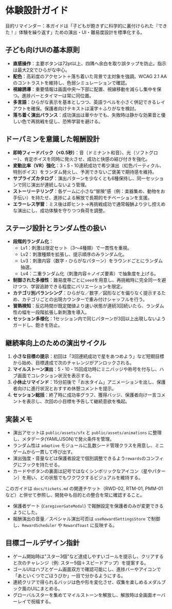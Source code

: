 # 体験設計ガイド

目的リマインダー：本ガイドは「子どもが飽きずに科学的に裏付けられた『できた！』体験を繰り返す」ための演出・UI・難易度設計を標準化する。

## 子ども向けUIの基本原則
- **直感操作**：主要ボタンは72pt以上、四隅へ余白を取り誤タップを防止。指示は最大2文でひらがな中心。
- **配色**：高彩度のアクセント＋落ち着いた背景で主対象を強調。WCAG 2.1 AAのコントラストを維持し、色弱シミュレーションで確認。
- **視線誘導**：重要情報は画面中央〜下部に配置、視線移動を減らし集中を保つ。進捗バーとタイマーは常に同位置。
- **多言語**：ひらがな表示を基本としつつ、英語ラベルを小さく併記できるレイアウトを確保。保護者向けテキストは漢字＋ふりがなを検討。
- **落ち着く演出バランス**：成功演出は華やかでも、失敗時は静かな効果音と優しい色で再挑戦を促し、恐怖学習を避ける。

## ドーパミンを意識した報酬設計
- **即時フィードバック（<0.5秒）**：音（ドミナント和音）、光（ソフトグロー）、肯定ボイスを同時に発火させ、成功と快感の結び付きを強化。
- **変動比率（VR）強化**：3・5・10連続成功で希少演出（虹色パーティクル、特別ボイス）をランダム発火し、予測できないご褒美で期待感を維持。
- **サプライズカタログ**：演出パターンを少なくとも6種保持し、同一セッションで同じ演出が連続しないよう管理。
- **ストーリーテリング**：各ゲームに小さな“冒険”感（例：楽器集め、動物をお手伝い）を持たせ、進捗による解放で長期的モチベーションを支援。
- **エラーレス学習**：ミス後は即ヒント→再挑戦成功で通常報酬より少し控えめな演出にし、成功体験を守りつつ負荷を調整。

## ステージ設計とランダム性の扱い
- **段階的ランダム化**：
  - Lv1：刺激は限定セット（3〜4種類）で一貫性を重視。
  - Lv2：刺激種類を拡張し、提示順序のみランダム化。
  - Lv3：刺激内容（数字・ひらがなパターン）をラウンドごとにランダム抽選。
  - Lv4：二重ランダム化（刺激内容＋ノイズ要素）で抽象度を上げる。
- **制御された多様性**：難易度帯ごとに`seed`を用意し、再挑戦時に完全同一を避けつつ、学習追跡できる程度にバリエーションを限定。
- **カテゴリ別バランシング**：ひらがな／数字／図形などを偏りなく提示するため、カテゴリごとの出現カウンターで重み付けシャッフルを行う。
- **習熟検知**：反応時間が既定閾値より速い状態が連続3回続いたら、ランダム性の幅を一段階拡張し新刺激を導入。
- **セッション多様化**：1セッション内で同じパターンが3回以上出現しないようガードし、飽きを防止。

## 継続率向上のための演出サイクル
1. **小さな目標の提示**：初回は「3回連続成功で星をあつめよう」など短期目標から始め、目標達成で次のチャレンジがアンロックされる。
2. **マイルストーン演出**：5・10・15回成功時にミニバッジや称号を付与し、ハブ画面でコレクション状況を表示する。
3. **小休止リマインド**：15分前後で「お水タイム」アニメーションを出し、保護者向けに進行状況とおすすめ休憩コメントを提示。
4. **セッション総括**：終了時に成功率グラフ、獲得バッジ、保護者向け一言コメントを表示し、次回の小目標を予告して継続意欲を喚起。

## 実装メモ
- 演出アセットは `public/assets/sfx` と `public/assets/animations` に整理し、メタデータ(YAML/JSON)で発火条件を管理。
- ランダム性は `adaptive` モジュールに乱数シード管理クラスを用意し、ミニゲームから一貫して呼び出す。
- 演出強度・音量などは保護者設定で個別調整できるよう`rewards`のコンフィグにフックを持たせる。
- カードやボタンの裏面は記号ではなくシンボリックなアイコン（星やパターン）を用い、どの状態でもワクワクするビジュアルを維持する。

このガイドは `docs/tickets.md` の関連チケット（RWD-02, RTM-01, PMM-01 など）と併せて参照し、開発中も目的との整合を常に確認すること。

- 保護者ゲート (`CaregiverGateModal`) で報酬設定を保護者のみが変更できるようにした。
- 報酬演出の音量／スペシャル演出可否は `useRewardSettingsStore` で制御し、`RewardScheduler` や `RewardToast` に反映する。

## 目標ゴールデザイン指針
- ゲーム開始時は"スター3個"など達成しやすいゴールを提示し、クリアすると次のチャレンジ（例: スター5個＋スピードアップ）を提案する。
- ゴールUIはハブとゲーム画面双方で確認可能にし、進捗バーやアイコンで「あといくつでごほうびか」一目で分かるようにする。
- 連続クリアで得られるバッジは色や形を変化させ、収集を楽しめるメダルブック風のUIにまとめる。
- グローバルスターを集めてマイルストーンを解放し、解放時は全画面オーバーレイで祝福する。
